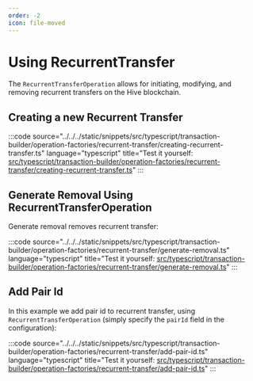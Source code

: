```yaml
---
order: -2
icon: file-moved
---
```


# Using RecurrentTransfer

The `RecurrentTransferOperation` allows for initiating, modifying, and removing recurrent transfers on the Hive blockchain.

## Creating a new Recurrent Transfer

:::code source="../../../static/snippets/src/typescript/transaction-builder/operation-factories/recurrent-transfer/creating-recurrent-transfer.ts" language="typescript" title="Test it yourself: [src/typescript/transaction-builder/operation-factories/recurrent-transfer/creating-recurrent-transfer.ts](https://stackblitz.com/github/openhive-network/wax-doc-snippets?file=src%2Ftypescript%2Ftransaction-builder%2Foperation-factories%2Frecurrent-transfer%2Fcreating-recurrent-transfer.ts&startScript=test-tb-operation-factories-creating-recurrent-transfer)" :::

## Generate Removal Using RecurrentTransferOperation

Generate removal removes recurrent transfer:

:::code source="../../../static/snippets/src/typescript/transaction-builder/operation-factories/recurrent-transfer/generate-removal.ts" language="typescript" title="Test it yourself: [src/typescript/transaction-builder/operation-factories/recurrent-transfer/generate-removal.ts](https://stackblitz.com/github/openhive-network/wax-doc-snippets?file=src%2Ftypescript%2Ftransaction-builder%2Foperation-factories%2Frecurrent-transfer%2Fgenerate-removal.ts&startScript=test-tb-operation-factories-generate-removal)" :::

## Add Pair Id

In this example we add pair id to recurrent transfer, using `RecurrentTransferOperation` (simply specify the `pairId` field in the configuration):

:::code source="../../../static/snippets/src/typescript/transaction-builder/operation-factories/recurrent-transfer/add-pair-id.ts" language="typescript" title="Test it yourself: [src/typescript/transaction-builder/operation-factories/recurrent-transfer/add-pair-id.ts](https://stackblitz.com/github/openhive-network/wax-doc-snippets?file=src%2Ftypescript%2Ftransaction-builder%2Foperation-factories%2Frecurrent-transfer%2Fadd-pair-id.ts&startScript=test-tb-operation-factories-add-pair-id)" :::
